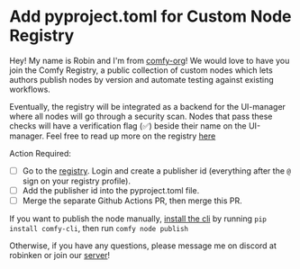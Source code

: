 # Add pyproject.toml for Custom Node Registry

Hey! My name is Robin and I'm from [comfy-org](https://comfy.org/)! We would love to have you join the Comfy Registry, a public collection of custom nodes which lets authors publish nodes by version and automate testing against existing workflows. 

Eventually, the registry will be integrated as a backend for the UI-manager where all nodes will go through a security scan. Nodes that pass these checks will have a verification flag (✅) beside their name on the UI-manager. Feel free to read up more on the registry [here](https://docs.comfy.org/registry/overview#introduction)

Action Required:

- [ ] Go to the [registry](https://registry.comfy.org). Login and create a publisher id (everything after the `@` sign on your registry profile). 
- [ ] Add the publisher id into the pyproject.toml file.
- [ ] Merge the separate Github Actions PR, then merge this PR.

If you want to publish the node manually, [install the cli](https://docs.comfy.org/comfy-cli/getting-started#install-cli) by running `pip install comfy-cli`, then run `comfy node publish`

Otherwise, if you have any questions, please message me on discord at robinken or join our [server](https://discord.com/invite/comfyorg)!
